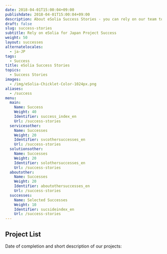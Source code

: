 ```yaml
---
date: 2018-04-01T15:00:04+09:00
publishdate: 2018-04-01T15:00:04+09:00
description: About eSolia Success Stories - you can rely on our team to bring your Japan project to a successful conclusion.
draft: false
slug: success-stories
subtitle: Rely on eSolia for Japan Project Success
weight: 50
layout: successes
alternatelocales:
  - ja-JP
tags:
  - Success
title: eSolia Success Stories
topics:
  - Success Stories
images:
  - /img/eSolia-Chicklet-Color-1024px.png
aliases:
  - /success
menu:
  main:
    Name: Success
    Weight: 40
    Identifier: success_index_en
    Url: /success-stories
  servicesother:
    Name: Successes
    Weight: 20
    Identifier: svcothersuccesses_en
    Url: /success-stories 
  solutionsother:
    Name: Successes
    Weight: 20
    Identifier: solothersuccesses_en
    Url: /success-stories
  aboutother:
    Name: Successes
    Weight: 20
    Identifier: aboutothersuccesses_en
    Url: /success-stories
  successes:
    Name: Selected Successes
    Weight: 10
    Identifier: sucsideindex_en
    Url: /success-stories
---
```


## Project List

Date of completion and short description of our projects:

<span id="hideheader" class="has-padding-t-xs">
<script src="https://pro.dbflex.net/secure/embed.js"
  data-url="/ev-3456957/db/15331/view.aspx"></script>
</span>
